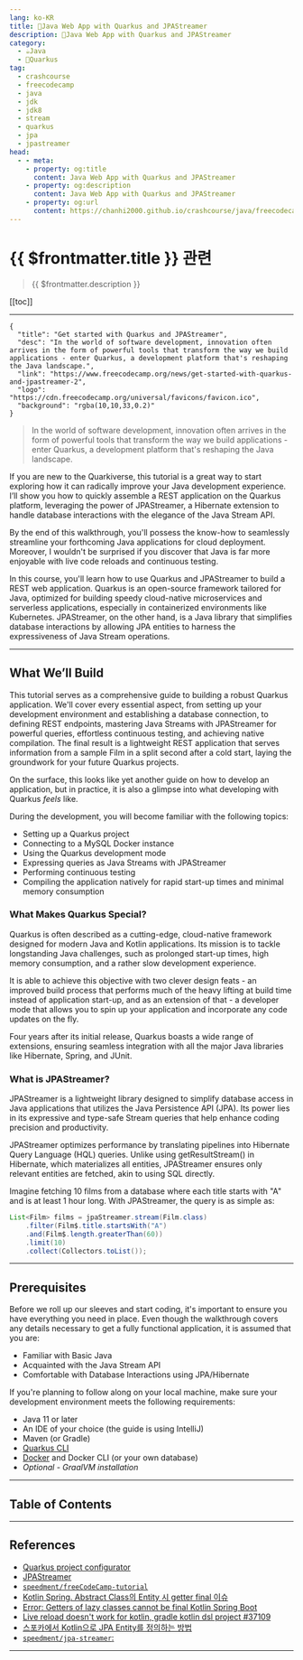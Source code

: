 ```yaml
---
lang: ko-KR
title: 💠Java Web App with Quarkus and JPAStreamer
description: 💠Java Web App with Quarkus and JPAStreamer
category: 
  - ☕️Java
  - 💠Quarkus
tag: 
  - crashcourse
  - freecodecamp
  - java
  - jdk
  - jdk8
  - stream
  - quarkus
  - jpa
  - jpastreamer
head:
  - - meta:
    - property: og:title
      content: Java Web App with Quarkus and JPAStreamer
    - property: og:description
      content: Java Web App with Quarkus and JPAStreamer
    - property: og:url
      content: https://chanhi2000.github.io/crashcourse/java/freecodecamp-quarkus-jpastreamer/
---
```


# {{ $frontmatter.title }} 관련

> {{ $frontmatter.description }}

[[toc]]

---

```component VPCard
{
  "title": "Get started with Quarkus and JPAStreamer",
  "desc": "In the world of software development, innovation often arrives in the form of powerful tools that transform the way we build applications - enter Quarkus, a development platform that's reshaping the Java landscape.",
  "link": "https://www.freecodecamp.org/news/get-started-with-quarkus-and-jpastreamer-2",
  "logo": "https://cdn.freecodecamp.org/universal/favicons/favicon.ico",
  "background": "rgba(10,10,33,0.2)"
}
```


> In the world of software development, innovation often arrives in the form of powerful tools that transform the way we build applications - enter Quarkus, a development platform that's reshaping the Java landscape.

If you are new to the Quarkiverse, this tutorial is a great way to start exploring how it can radically improve your Java development experience. I’ll show you how to quickly assemble a REST application on the Quarkus platform, leveraging the power of JPAStreamer, a Hibernate extension to handle database interactions with the elegance of the Java Stream API.

By the end of this walkthrough, you'll possess the know-how to seamlessly streamline your forthcoming Java applications for cloud deployment. Moreover, I wouldn't be surprised if you discover that Java is far more enjoyable with live code reloads and continuous testing.

<VidStack src="youtube/KZnQ5R8Kd4I" />

In this course, you'll learn how to use Quarkus and JPAStreamer to build a REST web application. Quarkus is an open-source framework tailored for Java, optimized for building speedy cloud-native microservices and serverless applications, especially in containerized environments like Kubernetes. JPAStreamer, on the other hand, is a Java library that simplifies database interactions by allowing JPA entities to harness the expressiveness of Java Stream operations.

---

## What We’ll Build

This tutorial serves as a comprehensive guide to building a robust Quarkus application. We'll cover every essential aspect, from setting up your development environment and establishing a database connection, to defining REST endpoints, mastering Java Streams with JPAStreamer for powerful queries, effortless continuous testing, and achieving native compilation. The final result is a lightweight REST application that serves information from a sample Film in a split second after a cold start, laying the groundwork for your future Quarkus projects.

On the surface, this looks like yet another guide on how to develop an application, but in practice, it is also a glimpse into what developing with Quarkus _feels_ like.

During the development, you will become familiar with the following topics:

- Setting up a Quarkus project
- Connecting to a MySQL Docker instance
- Using the Quarkus development mode
- Expressing queries as Java Streams with JPAStreamer
- Performing continuous testing
- Compiling the application natively for rapid start-up times and minimal memory consumption

### What Makes Quarkus Special?

Quarkus is often described as a cutting-edge, cloud-native framework designed for modern Java and Kotlin applications. Its mission is to tackle longstanding Java challenges, such as prolonged start-up times, high memory consumption, and a rather slow development experience.

It is able to achieve this objective with two clever design feats - an improved build process that performs much of the heavy lifting at build time instead of application start-up, and as an extension of that - a developer mode that allows you to spin up your application and incorporate any code updates on the fly.

Four years after its initial release, Quarkus boasts a wide range of extensions, ensuring seamless integration with all the major Java libraries like Hibernate, Spring, and JUnit.

### What is JPAStreamer?

JPAStreamer is a lightweight library designed to simplify database access in Java applications that utilizes the Java Persistence API (JPA). Its power lies in its expressive and type-safe Stream queries that help enhance coding precision and productivity.

JPAStreamer optimizes performance by translating pipelines into Hibernate Query Language (HQL) queries. Unlike using getResultStream() in Hibernate, which materializes all entities, JPAStreamer ensures only relevant entities are fetched, akin to using SQL directly.

Imagine fetching 10 films from a database where each title starts with "A" and is at least 1 hour long. With JPAStreamer, the query is as simple as:

```java
List<Film> films = jpaStreamer.stream(Film.class)
	.filter(Film$.title.startsWith("A")
	.and(Film$.length.greaterThan(60))
	.limit(10)
	.collect(Collectors.toList());
```

---

## Prerequisites

Before we roll up our sleeves and start coding, it's important to ensure you have everything you need in place. Even though the walkthrough covers any details necessary to get a fully functional application, it is assumed that you are:

- Familiar with Basic Java
- Acquainted with the Java Stream API
- Comfortable with Database Interactions using JPA/Hibernate

If you're planning to follow along on your local machine, make sure your development environment meets the following requirements:

- Java 11 or later
- An IDE of your choice (the guide is using IntelliJ)
- Maven (or Gradle)
- [Quarkus CLI](https://quarkus.io/guides/cli-tooling)
- [Docker](https://docs.docker.com/get-docker/) and Docker CLI (or your own database)
- _Optional - GraalVM installation_

---

## Table of Contents

<ToCLocal basePath="/java/freecodecamp-quarkus-jpastreamer" />

---

## References

- [Quarkus project configurator](https://code.quarkus.io)
- [JPAStreamer](https://jpastreamer.org) 
- [<FontIcon icon="iconfont icon-github"/>`speedment/freeCodeCamp-tutorial`](speedment/freeCodeCamp-tutorial)
- [Kotlin Spring. Abstract Class의 Entity 시 getter final 이슈](https://v3.leedo.me/devs/81)
- [Error: Getters of lazy classes cannot be final Kotlin Spring Boot](https://stackoverflow.com/questions/59704375/error-getters-of-lazy-classes-cannot-be-final-kotlin-spring-boot)
- [Live reload doesn't work for kotlin, gradle kotlin dsl project #37109](https://github.com/quarkusio/quarkus/issues/37109)
- [스포카에서 Kotlin으로 JPA Entity를 정의하는 방법](https://spoqa.github.io/2022/08/16/kotlin-jpa-entity.html)
- [<FontIcon icon="iconfont icon-github"/>`speedment/jpa-streamer`: ](https://github.com/speedment/jpa-streamer/blob/master/docs/modules/fetching-data/pages/stream-examples.adoc)

---

<TagLinks />